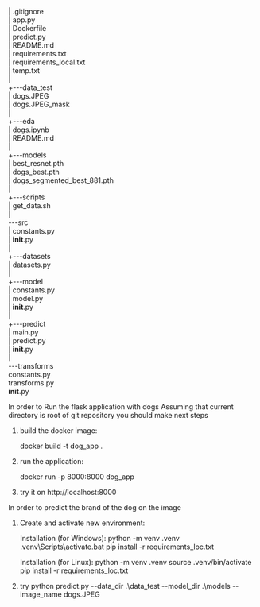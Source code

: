 |   .gitignore    
|   app.py   
|   Dockerfile  
|   predict.py   
|   README.md   
|   requirements.txt   
|   requirements_local.txt   
|   temp.txt   
|      
+---data_test   
|       dogs.JPEG     
|       dogs.JPEG_mask   
|          
+---eda   
|       dogs.ipynb   
|       README.md   
|       
+---models   
|       best_resnet.pth   
|       dogs_best.pth   
|       dogs_segmented_best_881.pth   
|         
+---scripts   
|       get_data.sh   
|          
\---src  
    |   constants.py  
    |   __init__.py  
    |     
    +---datasets  
    |       datasets.py  
    |         
    +---model  
    |       constants.py  
    |       model.py  
    |       __init__.py  
    |         
    +---predict  
    |       main.py  
    |       predict.py  
    |       __init__.py  
    |       
    \---transforms  
            constants.py  
            transforms.py  
            __init__.py  

   
In order to Run the flask application with dogs
Assuming that current directory is root of git repository you should make next steps
1) build the docker image:

    docker build  -t dog_app .

2) run the application:

    docker run -p 8000:8000 dog_app

3) try it on http://localhost:8000

 In order to predict the brand of the dog on the image

1) Create and activate new environment:

    Installation (for Windows):
    python -m venv .venv
    .venv\Scripts\activate.bat
    pip install -r requirements_loc.txt

    Installation (for Linux):
    python -m venv .venv
    source .venv/bin/activate
    pip install -r requirements_loc.txt

2) try
    python predict.py --data_dir .\data_test --model_dir .\models --image_name dogs.JPEG


